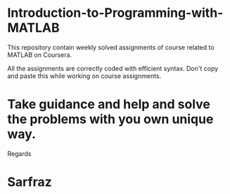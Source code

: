 # Introduction-to-Programming-with-MATLAB

This repository contain weekly solved assignments of course related to MATLAB on Coursera.

All the assignments are correctly coded with efficient syntax. Don't copy and paste this while working on course assignments.
# Take guidance and help and solve the problems with you own unique way.

Regards
# Sarfraz
